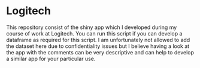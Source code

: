 # Logitech
This repository consist of the shiny app which I developed during my course of work at Logitech. 
You can run this script if you can develop a dataframe as required for this script. I am unfortunately not allowed to add the dataset here due to confidentiality issues but I believe having a look at the app with the comments can be very descriptive and can help to develop a similar app for your particular use.
